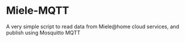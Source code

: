 # Miele-MQTT
A very simple script to read data from Miele@home cloud services, and publish using Mosquitto MQTT
